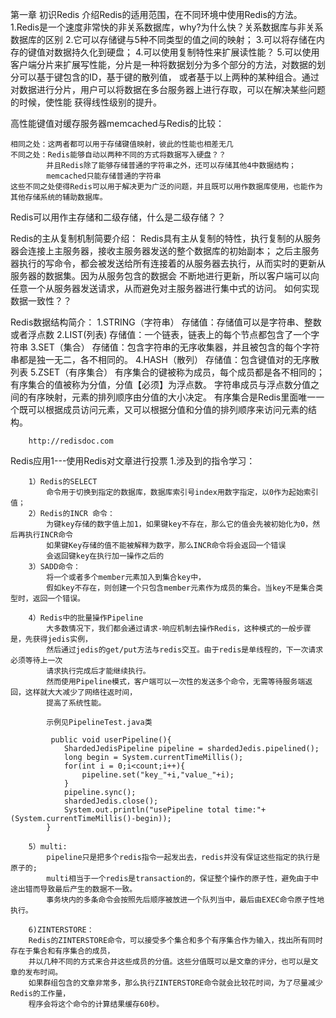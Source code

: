 第一章 初识Redis
    介绍Redis的适用范围，在不同环境中使用Redis的方法。
    1.Redis是一个速度非常快的非关系数据库，why?为什么快？关系数据库与非关系数据库的区别
    2.它可以存储键与5种不同类型的值之间的映射；
    3.可以将存储在内存的键值对数据持久化到硬盘；
    4.可以使用复制特性来扩展读性能？
    5.可以使用客户端分片来扩展写性能，分片是一种将数据划分为多个部分的方法，对数据的划分可以基于键包含的ID，基于键的散列值，
    或者基于以上两种的某种组合。通过对数据进行分片，用户可以将数据在多台服务器上进行存取，可以在解决某些问题的时候，使性能
    获得线性级别的提升。
    
    
  高性能键值对缓存服务器memcached与Redis的比较：
    
    相同之处：这两者都可以用于存储键值映射，彼此的性能也相差无几
    不同之处：Redis能够自动以两种不同的方式将数据写入硬盘？？
            并且Redis除了能够存储普通的字符串之外，还可以存储其他4中数据结构；
            memcached只能存储普通的字符串
    这些不同之处使得Redis可以用于解决更为广泛的问题，并且既可以用作数据库使用，也能作为其他存储系统的辅助数据库。
    
    
  Redis可以用作主存储和二级存储，什么是二级存储？？
  
  Redis的主从复制机制简要介绍：
    Redis具有主从复制的特性，执行复制的从服务器会连接上主服务器，接收主服务器发送的整个数据库的初始副本；
    之后主服务器执行的写命令，都会被发送给所有连接着的从服务器去执行，从而实时的更新从服务器的数据集。因为从服务包含的数据会
    不断地进行更新，所以客户端可以向任意一个从服务器发送请求，从而避免对主服务器进行集中式的访问。
    如何实现数据一致性？？
    
  Redis数据结构简介：
    1.STRING（字符串）
        存储值：存储值可以是字符串、整数或者浮点数
    2.LIST(列表)
        存储值：一个链表，链表上的每个节点都包含了一个字符串
    3.SET（集合）
        存储值：包含字符串的无序收集器，并且被包含的每个字符串都是独一无二，各不相同的。
    4.HASH（散列）
        存储值：包含键值对的无序散列表
    5.ZSET（有序集合）
        有序集合的键被称为成员，每个成员都是各不相同的；
        有序集合的值被称为分值，分值【必须】为浮点数。
        字符串成员与浮点数分值之间的有序映射，元素的排列顺序由分值的大小决定。
        有序集合是Redis里面唯一一个既可以根据成员访问元素，又可以根据分值和分值的排列顺序来访问元素的结构。
        
        http://redisdoc.com
  Redis应用1---使用Redis对文章进行投票
     1.涉及到的指令学习：
     
        1）Redis的SELECT 
            命令用于切换到指定的数据库，数据库索引号index用数字指定，以0作为起始索引值；
        2）Redis的INCR 命令：
            为键key存储的数字值上加1，如果键key不存在，那么它的值会先被初始化为0，然后再执行INCR命令
            如果键Key存储的值不能被解释为数字，那么INCR命令将会返回一个错误
            会返回键key在执行加一操作之后的
        3）SADD命令：
            将一个或者多个member元素加入到集合key中，
            假如key不存在，则创建一个只包含member元素作为成员的集合。当key不是集合类型时，返回一个错误。
            
        4）Redis中的批量操作Pipeline
            大多数情况下，我们都会通过请求-响应机制去操作Redis，这种模式的一般步骤是，先获得jedis实例，
            然后通过jedis的get/put方法与redis交互。由于redis是单线程的，下一次请求必须等待上一次
            请求执行完成后才能继续执行。
            然而使用Pipeline模式，客户端可以一次性的发送多个命令，无需等待服务端返回，这样就大大减少了网络往返时间，
            提高了系统性能。
            
            示例见PipelineTest.java类
            
             public void userPipeline(){
                ShardedJedisPipeline pipeline = shardedJedis.pipelined();
                long begin = System.currentTimeMillis();
                for(int i = 0;i<count;i++){
                    pipeline.set("key_"+i,"value_"+i);
                }
                pipeline.sync();
                shardedJedis.close();
                System.out.println("usePipeline total time:"+(System.currentTimeMillis()-begin));
            }

        5）multi:
            pipeline只是把多个redis指令一起发出去，redis并没有保证这些指定的执行是原子的;
            multi相当于一个redis是transaction的，保证整个操作的原子性，避免由于中途出错而导致最后产生的数据不一致。
            事务块内的多条命令会按照先后顺序被放进一个队列当中，最后由EXEC命令原子性地执行。
            
        6)ZINTERSTORE：
        Redis的ZINTERSTORE命令，可以接受多个集合和多个有序集合作为输入，找出所有同时存在于集合和有序集合的成员，
        并以几种不同的方式来合并这些成员的分值。这些分值既可以是文章的评分，也可以是文章的发布时间。
        如果群组包含的文章非常多，那么执行ZINTERSTORE命令就会比较花时间，为了尽量减少Redis的工作量，
        程序会将这个命令的计算结果缓存60秒。
        
        
        
        
        
        
        
        
        
        
        
        
        
        
        